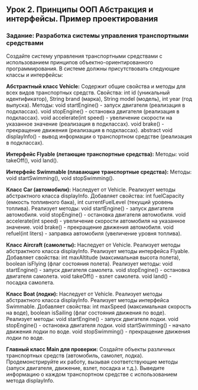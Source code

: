 ## Урок 2. Принципы ООП Абстракция и интерфейсы. Пример проектирования

### Задание: Разработка системы управления транспортными средствами
Создайте систему управления транспортными средствами с использованием принципов объектно-ориентированного программирования. В системе должны присутствовать следующие классы и интерфейсы:

**Абстрактный класс Vehicle:**
Содержит общие свойства и методы для всех видов транспортных средств.
Свойства: int id (уникальный идентификатор), String brand (марка), String model (модель), int year (год выпуска).
Методы:
void startEngine() - запуск двигателя (реализация в подклассах).
void stopEngine() - остановка двигателя (реализация в подклассах).
void accelerate(int speed) - увеличение скорости на указанное значение (реализация в подклассах).
void brake() - прекращение движения (реализация в подклассах).
abstract void displayInfo() - вывод информации о транспортном средстве (реализация в подклассах).

**Интерфейс Flyable (летающие транспортные средства):**
Методы: void takeOff(), void land().

**Интерфейс Swimmable (плавающие транспортные средства):**
Методы: void startSwimming(), void stopSwimming().

**Класс Car (автомобили):**
Наследует от Vehicle.
Реализует методы абстрактного класса displayInfo.
Добавляет свойства: int fuelCapacity (емкость топливного бака), int currentFuelLevel (текущий уровень топлива).
Реализует методы:
void startEngine() - запуск двигателя автомобиля.
void stopEngine() - остановка двигателя автомобиля.
void accelerate(int speed) - увеличение скорости автомобиля на указанное значение.
void brake() - прекращение движения автомобиля.
void refuel(int liters) - заправка автомобиля (увеличение уровня топлива).

**Класс Aircraft (самолеты):**
Наследует от Vehicle.
Реализует методы абстрактного класса displayInfo.
Реализует методы интерфейса Flyable.
Добавляет свойства: int maxAltitude (максимальная высота полета), boolean isFlying (флаг состояния полета).
Реализует методы:
void startEngine() - запуск двигателя самолета.
void stopEngine() - остановка двигателя самолета.
void takeOff() - взлет самолета.
void land() - посадка самолета.

**Класс Boat (лодки):**
Наследует от Vehicle.
Реализует методы абстрактного класса displayInfo.
Реализует методы интерфейса Swimmable.
Добавляет свойства: int maxSpeed (максимальная скорость на воде), boolean isSailing (флаг состояния движения по воде).
Реализует методы:
void startEngine() - запуск двигателя лодки.
void stopEngine() - остановка двигателя лодки.
void startSwimming() - начало движения лодки по воде.
void stopSwimming() - прекращение движения лодки по воде.

**Главный класс Main для проверки:**
Создайте объекты различных транспортных средств (автомобиль, самолет, лодка).
Продемонстрируйте их работу, вызывая соответствующие методы (запуск двигателя, движение, взлет, посадка и т.д.).
Выведите информацию о каждом транспортном средстве с использованием метода displayInfo.
